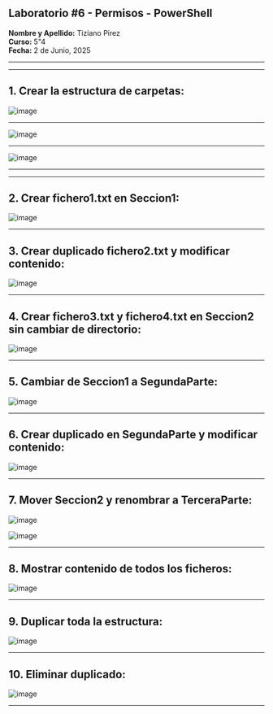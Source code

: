 ## **Laboratorio #6 - Permisos - PowerShell**

**Nombre y Apellido:** Tiziano Pirez  
**Curso:** 5"4  
**Fecha:** 2 de Junio, 2025  

---
---

## **1. Crear la estructura de carpetas:**
![image](https://github.com/user-attachments/assets/3ba21b67-4b04-4d00-87af-e0caa6f015ec)

---

![image](https://github.com/user-attachments/assets/da7f104b-7afe-4dc5-8f63-e8dab2929c15)

---

![image](https://github.com/user-attachments/assets/8a889cc1-b662-4cde-9a71-a76e0c94feb0)

---
---

## **2. Crear fichero1.txt en Seccion1:**

![image](https://github.com/user-attachments/assets/ca0e199c-3f48-46c7-87bc-8edb27fb4a5c)

---

## **3. Crear duplicado fichero2.txt y modificar contenido:**

![image](https://github.com/user-attachments/assets/78be71e7-c566-4268-bade-c4f510dd19ab)

---

## **4. Crear fichero3.txt y fichero4.txt en Seccion2 sin cambiar de directorio:**


![image](https://github.com/user-attachments/assets/1916cf9c-da04-44c0-8438-94e70f37a37c)

---

## **5. Cambiar de Seccion1 a SegundaParte:**

![image](https://github.com/user-attachments/assets/ed350716-4730-4eda-86de-78920e557963)

---

## **6. Crear duplicado en SegundaParte y modificar contenido:**

![image](https://github.com/user-attachments/assets/a04e3c92-1222-49e1-a078-7f22e77de170)

---

## **7. Mover Seccion2 y renombrar a TerceraParte:**

![image](https://github.com/user-attachments/assets/5c019ae3-2161-4305-a549-78b6e225292d)

![image](https://github.com/user-attachments/assets/8787d8fb-4b7b-4335-8f92-b9fba35b57db)

---

## **8. Mostrar contenido de todos los ficheros:** 

![image](https://github.com/user-attachments/assets/fe4c79c2-5a2c-4eec-a94f-65ab0de580fc)

---

## **9. Duplicar toda la estructura:**

![image](https://github.com/user-attachments/assets/bea4c546-1ac0-4c70-85f2-5dbf9fea2181)

---

## **10. Eliminar duplicado:**

![image](https://github.com/user-attachments/assets/0f0a6519-84c1-4982-8601-21b8767f3ee5)

----




